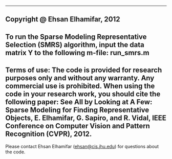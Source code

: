------------------------------------------------------------------------------------------------------------------------------
Copyright @ Ehsan Elhamifar, 2012
------------------------------------------------------------------------------------------------------------------------------
To run the Sparse Modeling Representative Selection (SMRS) algorithm, input the
data matrix Y to the following m-file: run_smrs.m
------------------------------------------------------------------------------------------------------------------------------
Terms of use:
The code is provided for research purposes only and without any warranty.
Any commercial use is prohibited. When using the code in your research work,
you should cite the following paper:
See All by Looking at A Few: Sparse Modeling for Finding Representative Objects,
E. Elhamifar, G. Sapiro, and R. Vidal,
IEEE Conference on Computer Vision and Pattern Recognition (CVPR), 2012.
------------------------------------------------------------------------------------------------------------------------------
Please contact Ehsan Elhamifar (ehsan@cis.jhu.edu) for questions about the code.